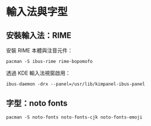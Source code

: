 # 輸入法與字型

## 安裝輸入法：RIME
安裝 RIME 本體與注音元件：
```
pacman -S ibus-rime rime-bopomofo
```

透過 KDE 輸入法視窗啟用：
```
ibus-daemon -drx --panel=/usr/lib/kimpanel-ibus-panel
```

## 字型：noto fonts
```
pacman -S noto-fonts noto-fonts-cjk noto-fonts-emoji
```
